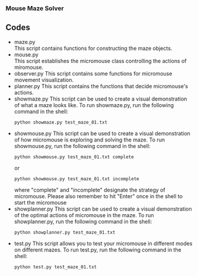  
### Mouse Maze Solver 

 
 ## Codes
- maze.py   
  This script contains functions for constructing the maze objects.
- mouse.py  
  This script establishes the micromouse class controlling the actions of miromouse.
- observer.py
  This script contains some functions for micromouse movement visualization.
- planner.py
  This script contains the functions that decide micromouse's actions.
- showmaze.py
  This script can be used to create a visual demonstration of what a maze looks like.
  To run showmaze.py, run the following command in the shell:
  ```shell
  python showmaze.py test_maze_01.txt
  ```
- showmouse.py
  This script can be used to create a visual demonstration of how micromouse is exploring and solving the maze.
  To run showmouse.py, run the following command in the shell:
  ```shell
  python showmouse.py test_maze_01.txt complete
  ```
  or
  ```shell
  python showmouse.py test_maze_01.txt incomplete
  ```
  where "complete" and "incomplete" designate the strategy of micromouse.
  Please also remember to hit "Enter" once in the shell to start the micromouse
- showplanner.py
  This script can be used to create a visual demonstration of the optimal actions of micromouse in the maze.
  To run showplanner.py, run the following command in the shell:
  ```shell
  python showplanner.py test_maze_01.txt
  ```
- test.py
  This script allows you to test your micromouse in different modes on different mazes.
  To run test.py, run the following command in the shell:
  ```shell
  python test.py test_maze_01.txt
  ```
  
